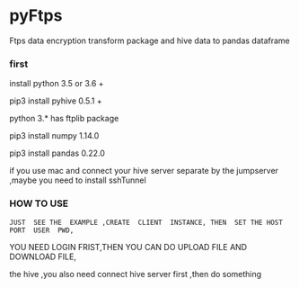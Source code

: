 # pyFtps
Ftps  data encryption transform package and  hive data to pandas dataframe


### first

install python 3.5 or  3.6 +

pip3 install pyhive 0.5.1  +

python 3.* has  ftplib package

pip3 install  numpy 1.14.0

pip3 install pandas 0.22.0

if you  use mac  and connect   your hive server separate by the  jumpserver ,maybe you need to install sshTunnel


### HOW TO USE 

    JUST  SEE THE  EXAMPLE ,CREATE  CLIENT  INSTANCE, THEN  SET THE HOST  PORT  USER  PWD,
    
 YOU NEED  LOGIN FRIST,THEN YOU  CAN DO UPLOAD FILE  AND  DOWNLOAD FILE,
 
 the hive  ,you also  need  connect hive server first ,then do  something
